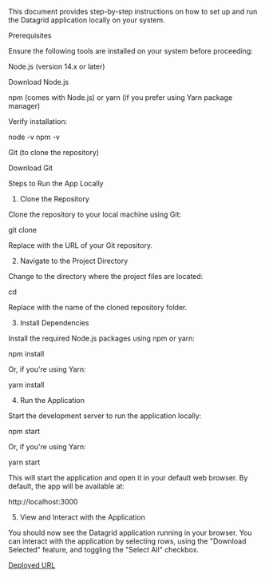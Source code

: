This document provides step-by-step instructions on how to set up and run the Datagrid application locally on your system.

Prerequisites

Ensure the following tools are installed on your system before proceeding:

Node.js (version 14.x or later)

Download Node.js

npm (comes with Node.js) or yarn (if you prefer using Yarn package manager)

Verify installation:

node -v
npm -v

Git (to clone the repository)

Download Git

Steps to Run the App Locally

1. Clone the Repository

Clone the repository to your local machine using Git:

git clone <repository-url>

Replace <repository-url> with the URL of your Git repository.

2. Navigate to the Project Directory

Change to the directory where the project files are located:

cd <project-folder-name>

Replace <project-folder-name> with the name of the cloned repository folder.

3. Install Dependencies

Install the required Node.js packages using npm or yarn:

npm install

Or, if you're using Yarn:

yarn install

4. Run the Application

Start the development server to run the application locally:

npm start

Or, if you're using Yarn:

yarn start

This will start the application and open it in your default web browser. By default, the app will be available at:

http://localhost:3000

5. View and Interact with the Application

You should now see the Datagrid application running in your browser. You can interact with the application by selecting rows, using the "Download Selected" feature, and toggling the "Select All" checkbox.


[Deployed URL](https://datagrid-app-five.vercel.app/)
